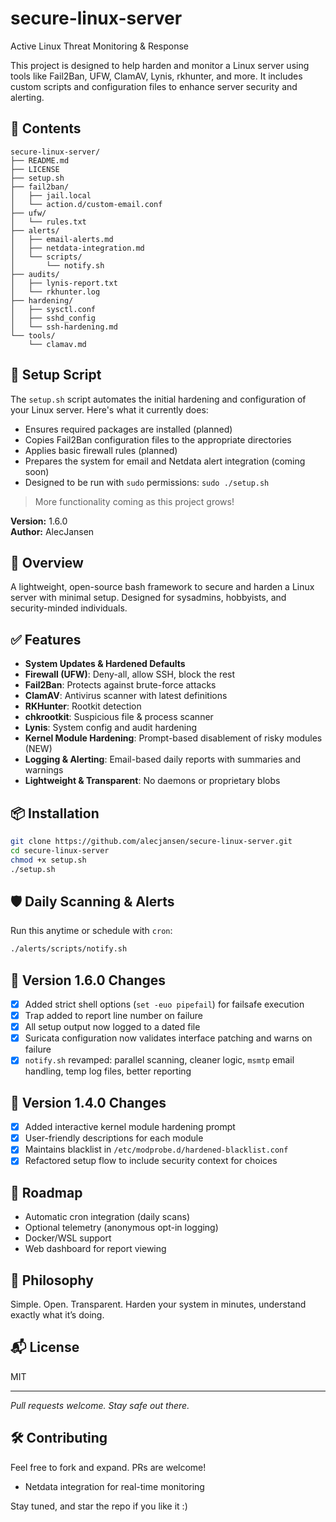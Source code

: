 # secure-linux-server
Active Linux Threat Monitoring & Response

This project is designed to help harden and monitor a Linux server using tools like Fail2Ban, UFW, ClamAV, Lynis, rkhunter, and more. It includes custom scripts and configuration files to enhance server security and alerting.

## 📜 Contents

```
secure-linux-server/
├── README.md
├── LICENSE
├── setup.sh
├── fail2ban/
│   ├── jail.local
│   └── action.d/custom-email.conf
├── ufw/
│   └── rules.txt
├── alerts/
│   ├── email-alerts.md
│   ├── netdata-integration.md
│   └── scripts/
│       └── notify.sh
├── audits/
│   ├── lynis-report.txt
│   └── rkhunter.log
├── hardening/
│   ├── sysctl.conf
│   ├── sshd_config
│   └── ssh-hardening.md
└── tools/
    └── clamav.md
```

## 🚀 Setup Script

The `setup.sh` script automates the initial hardening and configuration of your Linux server. Here's what it currently does:

- Ensures required packages are installed (planned)
- Copies Fail2Ban configuration files to the appropriate directories
- Applies basic firewall rules (planned)
- Prepares the system for email and Netdata alert integration (coming soon)
- Designed to be run with `sudo` permissions: `sudo ./setup.sh`

> More functionality coming as this project grows!


**Version:** 1.6.0  
**Author:** AlecJansen

## 🔐 Overview
A lightweight, open-source bash framework to secure and harden a Linux server with minimal setup. Designed for sysadmins, hobbyists, and security-minded individuals.

## ✅ Features
- **System Updates & Hardened Defaults**
- **Firewall (UFW)**: Deny-all, allow SSH, block the rest
- **Fail2Ban**: Protects against brute-force attacks
- **ClamAV**: Antivirus scanner with latest definitions
- **RKHunter**: Rootkit detection
- **chkrootkit**: Suspicious file & process scanner
- **Lynis**: System config and audit hardening
- **Kernel Module Hardening**: Prompt-based disablement of risky modules (NEW)
- **Logging & Alerting**: Email-based daily reports with summaries and warnings
- **Lightweight & Transparent**: No daemons or proprietary blobs

## 📦 Installation
```bash
git clone https://github.com/alecjansen/secure-linux-server.git
cd secure-linux-server
chmod +x setup.sh
./setup.sh
```

## 🛡️ Daily Scanning & Alerts
Run this anytime or schedule with `cron`:
```bash
./alerts/scripts/notify.sh
```



## 📄 Version 1.6.0 Changes
- [x] Added strict shell options (`set -euo pipefail`) for failsafe execution
- [x] Trap added to report line number on failure
- [x] All setup output now logged to a dated file
- [x] Suricata configuration now validates interface patching and warns on failure
- [x] `notify.sh` revamped: parallel scanning, cleaner logic, `msmtp` email handling, temp log files, better reporting 

## 📄 Version 1.4.0 Changes
- [x] Added interactive kernel module hardening prompt
- [x] User-friendly descriptions for each module
- [x] Maintains blacklist in `/etc/modprobe.d/hardened-blacklist.conf`
- [x] Refactored setup flow to include security context for choices

## 🚀 Roadmap
- Automatic cron integration (daily scans)
- Optional telemetry (anonymous opt-in logging)
- Docker/WSL support
- Web dashboard for report viewing

## 🧠 Philosophy
Simple. Open. Transparent. Harden your system in minutes, understand exactly what it’s doing.

## 📬 License
MIT

---
*Pull requests welcome. Stay safe out there.*



## 🛠️ Contributing

Feel free to fork and expand. PRs are welcome!

- Netdata integration for real-time monitoring

Stay tuned, and star the repo if you like it :)




